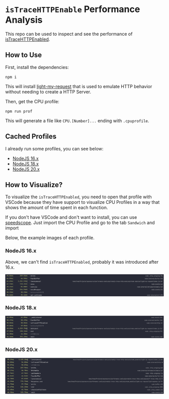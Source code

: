 # `isTraceHTTPEnable` Performance Analysis

This repo can be used to inspect and see the performance of [isTraceHTTPEnabled](https://github.com/nodejs/node/blob/abb1c45af774ae3caaa449ddcbfe44143a98e9c7/lib/internal/http.js#L40).

## How to Use

First, install the dependencies:

```
npm i
```

This will install [light-my-request](https://github.com/fastify/light-my-request) that is used to emulate HTTP behavior without needing to create a HTTP Server.

Then, get the CPU profile:

```
npm run prof
```

This will generate a file like `CPU.[Number]...` ending with `.cpuprofile`.

## Cached Profiles

I already run some profiles, you can see below:

- [NodeJS 16.x](./nodejs-16.x.cpuprofile)
- [NodeJS 18.x](./nodejs-18.x.cpuprofile)
- [NodeJS 20.x](./nodejs-20.x.cpuprofile)

## How to Visualize?

To visualize the `isTraceHTTPEnabled`, you need to open that profile with VSCode because they have support to visualize CPU Profiles in a way that shows the amount of time spent in each function.

If you don't have VSCode and don't want to install, you can use [speedscope](https://www.speedscope.app/). Just import the CPU Profile and go to the tab `Sandwich` and import 

Below, the example images of each profile.

### NodeJS 16.x

Above, we can't find `isTraceHTTPEnabled`, probably it was introduced after 16.x.

![NodeJS 16.x](.github/assets/nodejs-16.x.png)

### NodeJS 18.x

![NodeJS 18.x](.github/assets/nodejs-18.x.png)

### NodeJS 20.x

![NodeJS 20.x](.github/assets/nodejs-20.x.png)
